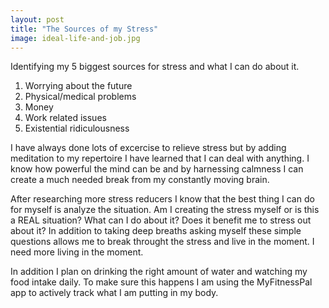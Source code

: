 ```yaml
---
layout: post
title: "The Sources of my Stress"
image: ideal-life-and-job.jpg
---
```


Identifying my 5 biggest sources for stress and what I can do about it.

1. Worrying about the future
2. Physical/medical problems
3. Money
4. Work related issues
5. Existential ridiculousness

I have always done lots of excercise to relieve stress but by adding meditation to my repertoire I have learned that I can deal with anything. I know how powerful the mind can be and by harnessing calmness I can create a much needed break from my constantly moving brain.

After researching more stress reducers I know that the best thing I can do for myself is analyze the situation. Am I creating the stress myself or is this a REAL situation? What can I do about it? Does it benefit me to stress out about it? In addition to taking deep breaths asking myself these simple questions allows me to break throught the stress and live in the moment. I need more living in the moment.

In addition I plan on drinking the right amount of water and watching my food intake daily. To make sure this happens I am using the MyFitnessPal app to actively track what I am putting in my body.


